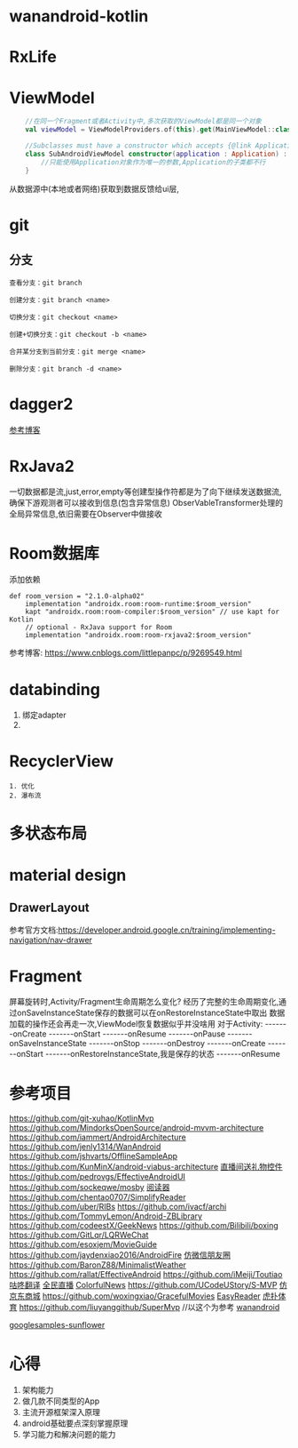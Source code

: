 # wanandroid-kotlin
# RxLife


# ViewModel
 ``` kotlin
     //在同一个Fragment或者Activity中,多次获取的ViewModel都是同一个对象
     val viewModel = ViewModelProviders.of(this).get(MainViewModel::class.java)
```
```kotlin
    //Subclasses must have a constructor which accepts {@link Application} as the only parameter.
    class SubAndroidViewModel constructor(application : Application) : AndroidViewModel(application) {
        //只能使用Application对象作为唯一的参数,Application的子类都不行
    }
```
从数据源中(本地或者网络)获取到数据反馈给ui层,


# git
## 分支
```
查看分支：git branch

创建分支：git branch <name>

切换分支：git checkout <name>

创建+切换分支：git checkout -b <name>

合并某分支到当前分支：git merge <name>

删除分支：git branch -d <name>
```


# dagger2
[参考博客](https://www.jianshu.com/p/cd2c1c9f68d4)

# RxJava2
一切数据都是流,just,error,empty等创建型操作符都是为了向下继续发送数据流,确保下游观测者可以接收到信息(包含异常信息)
ObserVableTransformer处理的全局异常信息,依旧需要在Observer中做接收

# Room数据库
添加依赖
```
def room_version = "2.1.0-alpha02"
    implementation "androidx.room:room-runtime:$room_version"
    kapt "androidx.room:room-compiler:$room_version" // use kapt for Kotlin
    // optional - RxJava support for Room
    implementation "androidx.room:room-rxjava2:$room_version"
```
参考博客: https://www.cnblogs.com/littlepanpc/p/9269549.html


# databinding
 1. 绑定adapter
 2. 
 
# RecyclerView
    1. 优化
    2. 瀑布流
    
# 多状态布局
    

# material design

## DrawerLayout
 参考官方文档:https://developer.android.google.cn/training/implementing-navigation/nav-drawer
 
 
# Fragment
屏幕旋转时,Activity/Fragment生命周期怎么变化?
    经历了完整的生命周期变化,通过onSaveInstanceState保存的数据可以在onRestoreInstanceState中取出
    数据加载的操作还会再走一次,ViewModel恢复数据似乎并没啥用
对于Activity:
    -------onCreate
    -------onStart
    -------onResume
    -------onPause
    -------onSaveInstanceState
    -------onStop
    -------onDestroy
    -------onCreate
    -------onStart
    -------onRestoreInstanceState,我是保存的状态
    -------onResume
 
# 参考项目
https://github.com/git-xuhao/KotlinMvp
https://github.com/MindorksOpenSource/android-mvvm-architecture
https://github.com/iammert/AndroidArchitecture
https://github.com/jenly1314/WanAndroid
https://github.com/jshvarts/OfflineSampleApp
https://github.com/KunMinX/android-viabus-architecture
[直播间送礼物控件](https://github.com/jenly1314/GiftSurfaceView)
https://github.com/pedrovgs/EffectiveAndroidUI
https://github.com/sockeqwe/mosby
[阅读器](https://github.com/smuyyh/BookReader)
https://github.com/chentao0707/SimplifyReader
https://github.com/uber/RIBs
https://github.com/ivacf/archi
https://github.com/TommyLemon/Android-ZBLibrary
https://github.com/codeestX/GeekNews
https://github.com/Bilibili/boxing
https://github.com/GitLqr/LQRWeChat
https://github.com/esoxjem/MovieGuide
https://github.com/jaydenxiao2016/AndroidFire
[仿微信朋友圈](https://github.com/Naoki2015/CircleDemo)
https://github.com/BaronZ88/MinimalistWeather
https://github.com/rallat/EffectiveAndroid
https://github.com/iMeiji/Toutiao
[咕咚翻译](https://github.com/maoruibin/TranslateApp)
[全民直播](https://github.com/jenly1314/KingTV)
[ColorfulNews](https://github.com/kaku2015/ColorfulNews)
https://github.com/UCodeUStory/S-MVP
[仿京东商城](https://github.com/liu-xiao-dong/JD-Test)
https://github.com/woxingxiao/GracefulMovies
[EasyReader](https://github.com/laotan7237/EasyReader)
[虎扑体育](https://github.com/gzsll/TLint)
https://github.com/liuyanggithub/SuperMvp
//以这个为参考
[wanandroid](https://github.com/songmao123/WanAndroid)


[googlesamples-sunflower](https://github.com/googlesamples/android-sunflower)








# 心得
1. 架构能力
2. 做几款不同类型的App
3. 主流开源框架深入原理
4. android基础要点深刻掌握原理
5. 学习能力和解决问题的能力
